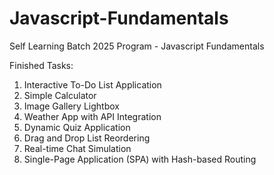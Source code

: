 # Javascript-Fundamentals

Self Learning Batch 2025 Program - Javascript Fundamentals

Finished Tasks:

1. Interactive To-Do List Application
2. Simple Calculator
3. Image Gallery Lightbox
4. Weather App with API Integration
5. Dynamic Quiz Application
6. Drag and Drop List Reordering
7. Real-time Chat Simulation
8. Single-Page Application (SPA) with Hash-based Routing